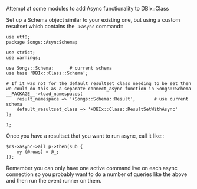 Attempt at some modules to add Async functionality to DBIx::Class

Set up a Schema object similar to your existing one, but using a custom resultset which contains the `->async` command::

    use utf8;
    package Songs::AsyncSchema;

    use strict;
    use warnings;

    use Songs::Schema;      # current schema
    use base 'DBIx::Class::Schema';

    # If it was not for the default_resultset_class needing to be set then we could do this as a separate connect_async function in Songs::Schema
    __PACKAGE__->load_namespaces(
        result_namespace => '+Songs::Schema::Result',       # use current schema
        default_resultset_class => '+DBIx::Class::ResultSetWithAsync'
    );

    1;

Once you have a resultset that you want to run async, call it like::

    $rs->async->all_p->then(sub {
        my (@rows) = @_;
    });

Remember you can only have one active command live on each async connection so
you probably want to do a number of queries like the above and then run the
event runner on them.
